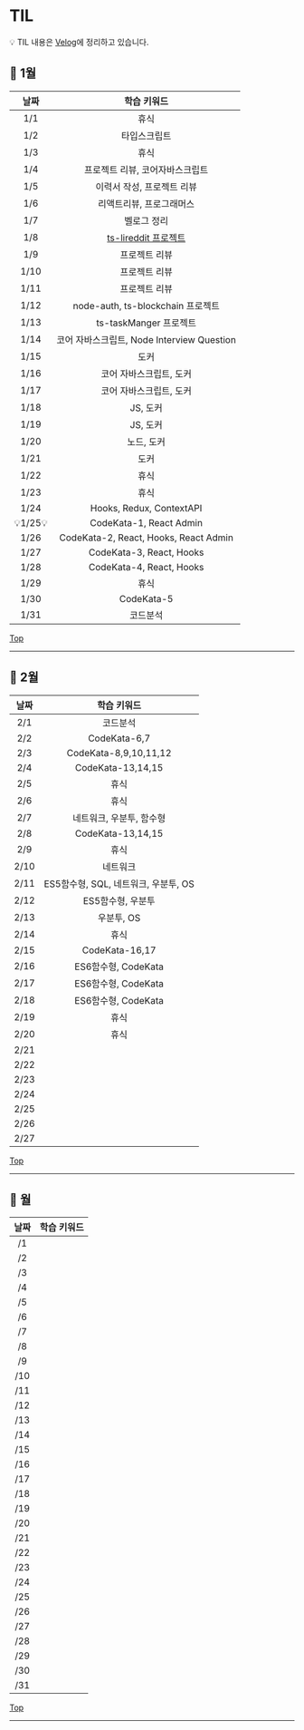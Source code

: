 # TIL

💡 TIL 내용은 [Velog](https://velog.io/@blackb0x)에 정리하고 있습니다.

## 📝 1월

| 날짜 | 학습 키워드 |
| :--: | :---------: |
| 1/1 |휴식|
| 1/2 |타입스크립트|
| 1/3 |휴식|
| 1/4 |프로젝트 리뷰, 코어자바스크립트|
| 1/5 |이력서 작성, 프로젝트 리뷰|
| 1/6 |리액트리뷰, 프로그래머스|
| 1/7 |벨로그 정리|
| 1/8 |[ts-lireddit 프로젝트](https://github.com/devpark0714/ts-lireddit)|
| 1/9 |프로젝트 리뷰|
| 1/10 |프로젝트 리뷰|
| 1/11 |프로젝트 리뷰|
| 1/12 |node-auth, ts-blockchain 프로젝트|
| 1/13 |ts-taskManger 프로젝트|
| 1/14 |코어 자바스크립트, Node Interview Question|
| 1/15 |도커|
| 1/16 |코어 자바스크립트, 도커|
| 1/17 |코어 자바스크립트, 도커|
| 1/18 |JS, 도커|
| 1/19 |JS, 도커|
| 1/20 |노드, 도커|
| 1/21 |도커|
| 1/22 |휴식|
| 1/23 |휴식|
| 1/24 |Hooks, Redux, ContextAPI|
| 💡1/25💡 |CodeKata-1, React Admin|
| 1/26 |CodeKata-2, React, Hooks, React Admin|
| 1/27 |CodeKata-3, React, Hooks|
| 1/28 |CodeKata-4, React, Hooks|
| 1/29 |휴식|
| 1/30 |CodeKata-5|
| 1/31 |코드분석|

[Top](#TIL)

---

## 📝 2월

| 날짜 | 학습 키워드 |
| :--: | :---------: |
| 2/1 |코드분석|
| 2/2 |CodeKata-6,7|
| 2/3 |CodeKata-8,9,10,11,12|
| 2/4 |CodeKata-13,14,15|
| 2/5 |휴식|
| 2/6 |휴식|
| 2/7 |네트워크, 우분투, 함수형|
| 2/8 |CodeKata-13,14,15|
| 2/9 |휴식|
| 2/10 |네트워크|
| 2/11 |ES5함수형, SQL, 네트워크, 우분투, OS|
| 2/12 |ES5함수형, 우분투|
| 2/13 |우분투, OS|
| 2/14 |휴식|
|2/15|CodeKata-16,17|
|2/16|ES6함수형, CodeKata|
|2/17|ES6함수형, CodeKata|
|2/18|ES6함수형, CodeKata|
|2/19|휴식|
|2/20|휴식|
|2/21||
|2/22||
|2/23||
|2/24||
|2/25||
|2/26||
|2/27||
[Top](#TIL)

---

## 📝 월

| 날짜 | 학습 키워드 |
| :--: | :---------: |
|/1||
|/2||
|/3||
|/4||
|/5||
|/6||
|/7||
|/8||
|/9||
|/10||
|/11||
|/12||
|/13||
|/14||
|/15||
|/16||
|/17||
|/18||
|/19||
|/20||
|/21||
|/22||
|/23||
|/24||
|/25||
|/26||
|/27||
|/28||
|/29||
|/30||
|/31||

[Top](#TIL)

---
